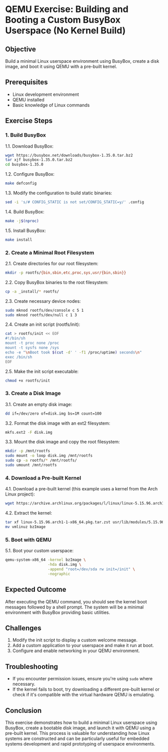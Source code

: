 # QEMU Exercise: Building and Booting a Custom BusyBox Userspace (No Kernel Build)

## Objective
Build a minimal Linux userspace environment using BusyBox, create a disk image, and boot it using QEMU with a pre-built kernel.

## Prerequisites
- Linux development environment
- QEMU installed
- Basic knowledge of Linux commands

## Exercise Steps

### 1. Build BusyBox

1.1. Download BusyBox:

```bash
wget https://busybox.net/downloads/busybox-1.35.0.tar.bz2
tar xjf busybox-1.35.0.tar.bz2
cd busybox-1.35.0
```

1.2. Configure BusyBox:

```bash
make defconfig
```

1.3. Modify the configuration to build static binaries:

```bash
sed -i 's/# CONFIG_STATIC is not set/CONFIG_STATIC=y/' .config
```

1.4. Build BusyBox:

```bash
make -j$(nproc)
```

1.5. Install BusyBox:

```bash
make install
```

### 2. Create a Minimal Root Filesystem

2.1. Create directories for our root filesystem:

```bash
mkdir -p rootfs/{bin,sbin,etc,proc,sys,usr/{bin,sbin}}
```

2.2. Copy BusyBox binaries to the root filesystem:

```bash
cp -a _install/* rootfs/
```

2.3. Create necessary device nodes:

```bash
sudo mknod rootfs/dev/console c 5 1
sudo mknod rootfs/dev/null c 1 3
```

2.4. Create an init script (rootfs/init):

```bash
cat > rootfs/init << EOF
#!/bin/sh
mount -t proc none /proc
mount -t sysfs none /sys
echo -e "\nBoot took $(cut -d' ' -f1 /proc/uptime) seconds\n"
exec /bin/sh
EOF
```

2.5. Make the init script executable:

```bash
chmod +x rootfs/init
```

### 3. Create a Disk Image

3.1. Create an empty disk image:

```bash
dd if=/dev/zero of=disk.img bs=1M count=100
```

3.2. Format the disk image with an ext2 filesystem:

```bash
mkfs.ext2 -F disk.img
```

3.3. Mount the disk image and copy the root filesystem:

```bash
mkdir -p /mnt/rootfs
sudo mount -o loop disk.img /mnt/rootfs
sudo cp -a rootfs/* /mnt/rootfs/
sudo umount /mnt/rootfs
```

### 4. Download a Pre-built Kernel

4.1. Download a pre-built kernel (this example uses a kernel from the Arch Linux project):

```bash
wget https://archive.archlinux.org/packages/l/linux/linux-5.15.96.arch1-1-x86_64.pkg.tar.zst
```

4.2. Extract the kernel:

```bash
tar xf linux-5.15.96.arch1-1-x86_64.pkg.tar.zst usr/lib/modules/5.15.96-arch1-1/vmlinuz --strip-components=4
mv vmlinuz bzImage
```

### 5. Boot with QEMU

5.1. Boot your custom userspace:

```bash
qemu-system-x86_64 -kernel bzImage \
                   -hda disk.img \
                   -append "root=/dev/sda rw init=/init" \
                   -nographic
```

## Expected Outcome
After executing the QEMU command, you should see the kernel boot messages followed by a shell prompt. The system will be a minimal environment with BusyBox providing basic utilities.

## Challenges

1. Modify the init script to display a custom welcome message.
1. Add a custom application to your userspace and make it run at boot.
1. Configure and enable networking in your QEMU environment.

## Troubleshooting

- If you encounter permission issues, ensure you're using `sudo` where necessary.
- If the kernel fails to boot, try downloading a different pre-built kernel or check if it's compatible with the virtual hardware QEMU is emulating.

## Conclusion

This exercise demonstrates how to build a minimal Linux userspace using BusyBox, create a bootable disk image, and launch it with QEMU using a pre-built kernel. This process is valuable for understanding how Linux systems are constructed and can be particularly useful for embedded systems development and rapid prototyping of userspace environments.
